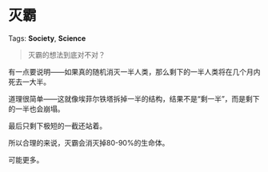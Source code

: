 # 灭霸

Tags: **Society**, **Science**

> 灭霸的想法到底对不对？



有一点要说明——如果真的随机消灭一半人类，那么剩下的一半人类将在几个月内死去一大半。

道理很简单——这就像埃菲尔铁塔拆掉一半的结构，结果不是“剩一半”，而是剩下的一半也会崩塌。

最后只剩下极短的一截还站着。

所以合理的来说，灭霸会消灭掉80-90%的生命体。

可能更多。



